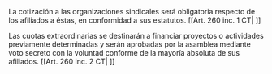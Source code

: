 La cotización a las organizaciones sindicales será obligatoria respecto de los afiliados a éstas, en conformidad a sus estatutos. [[Art. 260 inc. 1 CT| ]]

Las cuotas extraordinarias se destinarán a financiar proyectos o actividades previamente determinadas y serán aprobadas por la asamblea mediante voto secreto con la voluntad conforme de la mayoría absoluta de sus afiliados. [[Art. 260 inc. 2 CT| ]]